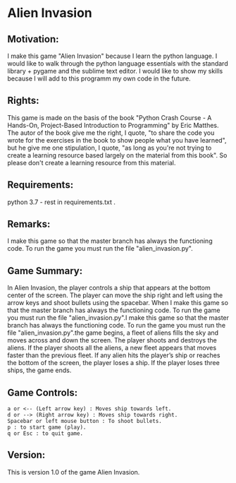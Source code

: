 # Alien Invasion

## Motivation:
I make this game "Alien Invasion" because I learn the python 
language. I would like to walk through the python language essentials 
with the standard library + pygame and the sublime text editor. I would 
like to show my skills because I will add to this programm my own code 
in the future. 

## Rights:
This game is made on the basis of the book "Python Crash Course - 
A Hands-On, Project-Based Introduction to Programming" by Eric Matthes. 
The autor of the book give me the right, I quote, "to share the code 
you wrote for the exercises in the book to show people what you have 
learned", but he give me one stipulation, I quote, "as long as you're 
not trying to create a learning resource based largely on the material 
from this book". So please don't create a learning resource from this 
material.

## Requirements: 
python 3.7 - rest in requirements.txt .

## Remarks:
I make this game so that the master branch has always 
the functioning code. To run the game you must run the file
"alien_invasion.py".

## Game Summary:
In Alien Invasion, the player controls a ship that appears at the 
bottom center of the screen. The player can move the ship right and 
left using the arrow keys and shoot bullets using the spacebar. When 
I make this game so that the master branch has always
the functioning code. To run the game you must run the file
"alien_invasion.py".I make this game so that the master branch has always
the functioning code. To run the game you must run the file
"alien_invasion.py".the game begins, a fleet of aliens fills the sky and moves across and 
down the screen. The player shoots and destroys the aliens. If the player 
shoots all the aliens, a new fleet appears that moves faster than the 
previous fleet. If any alien hits the player’s ship or reaches the bottom 
of the screen, the player loses a ship. If the player loses three ships, 
the game ends.

## Game Controls:    
    a or <-- (Left arrow key) : Moves ship towards left.
    d or --> (Right arrow key) : Moves ship towards right.
    Spacebar or left mouse button : To shoot bullets.
    p : to start game (play).
    q or Esc : to quit game.

## Version:
This is version 1.0 of the game Alien Invasion.
